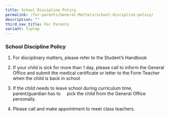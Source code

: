 ```yaml
---
title: School Discipline Policy
permalink: /for-parents/General-Matters/school-discipline-policy/
description: ""
third_nav_title: For Parents
variant: tiptap
---
```

<h3>School Discipline Policy</h3>
<p></p>
<ol data-tight="true" class="tight">
<li>
<p>For disciplinary matters, please refer to the Student’s Handbook</p>
</li>
<li>
<p>If your child is sick for more than 1 day, please call to inform the General
Office&nbsp;and submit the medical certificate or letter to the Form Teacher
when the child is back in school</p>
</li>
<li>
<p>If the child needs to leave school during curriculum time, parent/guardian
has&nbsp;to &nbsp;&nbsp;&nbsp; pick&nbsp;the child from the General Office
personally.</p>
</li>
<li>
<p>Please call and make&nbsp;appointment&nbsp;to meet class teachers.</p>
<p></p>
</li>
</ol>
<p></p>